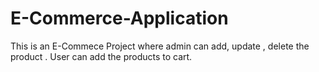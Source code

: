 # E-Commerce-Application
This is an E-Commece Project where admin can add,  update , delete the product . User can add the products to cart. 
